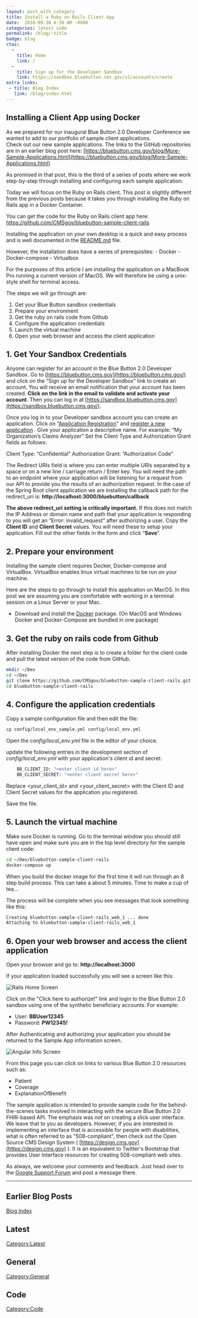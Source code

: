 ```yaml
---
layout: post_with_category
title: Install a Ruby on Rails Client App
date:  2018-09-10 6:30 AM -0600
categories: latest code
permalink: /blog/:title
badge: blog
ctas:
  - 
    title: Home
    link: /
  -
    title: Sign up for the Developer Sandbox
    link: https://sandbox.bluebutton.cms.gov/v1/accounts/create
extra_links:
 - title: Blog Index
   link: /blog/index.html
---
```

## Installing a Client App using Docker
As we prepared for our inaugural Blue Button 2.0 Developer Conference we wanted to add to our 
portfolio of sample client applications.  
Check out our new sample applications. 
The links to the GitHub repositories are in an earlier blog post here: 
[https://bluebutton.cms.gov/blog/More-Sample-Applications.html](https://bluebutton.cms.gov/blog/More-Sample-Applications.html)

As promised in that post, this is the third of a series of posts where we work step-by-step 
through installing and configuring each sample application.

Today we will focus on the Ruby on Rails client. This post is slightly different from the
previous posts because it takes you through installing the Ruby on Rails app in a 
Docker Container.

You can get the code for the Ruby on Rails client app here:
https://github.com/CMSgov/bluebutton-sample-client-rails

Installing the application on your own desktop is a quick and easy process and is well 
documented in the [README.md](https://github.com/CMSgov/bluebutton-sample-client-rails/blob/master/README.md) file.

However, the installation does have a series of prerequisites:
    - Docker 
    - Docker-compose
    - Virtualbox
    
For the purposes of this article I am installing the application on a MacBook Pro running 
a current version of MacOS. We will therefore be using a unix-style shell for terminal access. 

The steps we will go through are:
1. Get your Blue Button sandbox credentials
2. Prepare your environment
3. Get the ruby on rails code from Github
4. Configure the application credentials
5. Launch the virtual machine
6. Open your web browser and access the client application

## 1. Get Your Sandbox Credentials
Anyone can register for an account in the Blue Button 2.0 Developer Sandbox. 
Go to  [https://bluebutton.cms.gov](https://bluebutton.cms.gov/)  and click on the 
“Sign up for the Developer Sandbox” link to create an account.
You will receive an email notification that your account has been created. 
**Click on the link in the email to validate and activate your account**. 
Then you can log in at  [https://sandbox.bluebutton.cms.gov](https://sandbox.bluebutton.cms.gov/).

Once you log in to your Developer sandbox account you can create an application.
Click on “[Application Registration](https://sandbox.bluebutton.cms.gov/v1/o/applications/)” 
and  [register a new application](https://sandbox.bluebutton.cms.gov/v1/o/applications/register/) .
Give your application a descriptive name. For example: “My Organization’s Claims Analyzer”
Set the Client Type and Authorization Grant fields as follows: 

Client Type: “Confidential” 
Authorization Grant: “Authorization Code”

The Redirect URIs field is where you can enter multiple URIs separated by a space or 
on a new line / carriage return / Enter key.
You will need the path to an endpoint where your application will be listening 
for a request from our API to provide you the results of an authorization request.
In the case of the Spring Boot client application we are installing the callback 
path for the redirect_uri is: **http://localhost:3000/bluebutton/callback**

**The above redirect_uri setting is critically important.** If this does not match 
the IP Address or domain name and path that your application is responding to you 
will get an “Error: invalid_request” after authorizing a user.
Copy the **Client ID** and **Client Secret** values. 
You will need these to setup your application. Fill out the other fields in the 
form and click “**Save**”.

## 2. Prepare your environment
Installing the sample client requires Docker, Docker-compose and VirtualBox. 
VirtualBox enables linux virtual machines to be run on your machine.

Here are the steps to go through to install this application on MacOS. 
In this post we are assuming you are comfortable with working in a terminal session 
on a Linux Server or your Mac.

- Download and install the [Docker](https://store.docker.com/search?type=edition&offering=community) package.
  (On MacOS and Windows Docker and Docker-Compose are bundled in one package)

## 3. Get the ruby on rails code from Github
After installing Docker the next step is to create a folder for the client code and pull 
the latest version of the code from GitHub.


``` bash
mkdir ~/Dev
cd ~/Dev
git clone https://github.com/CMSgov/bluebutton-sample-client-rails.git
cd bluebutton-sample-client-rails
```

## 4. Configure the application credentials
Copy a sample configuration file and then edit the file:
``` bash
cp config/local_env_sample.yml config/local_env.yml
```
Open the *config/local_env.yml* file in the editor of your choice.

update the following entries in the development section of *config/local_env.yml* with 
your application's client id and secret: 

``` bash
    BB_CLIENT_ID: "<enter client id here>"
    BB_CLIENT_SECRET: "<enter client secret here>"
```

Replace <your_client_id> and <your_client_secret> with the Client ID and Client Secret 
values for the application you registered.

Save the file.

## 5. Launch the virtual machine

Make sure Docker is running. Go to the terminal window you should still 
have open and make sure you are in the top level directory for the sample client code:

``` bash
cd ~/Dev/bluebutton-sample-client-rails
docker-compose up
``` 

When you build the docker image for the first time it will run through an 8 step build
process. This can take a about 5 minutes. Time to make a cup of tea...

The process will be complete when you see messages that look something like this:

``` bash
Creating bluebutton-sample-client-rails_web_1 ... done
Attaching to bluebutton-sample-client-rails_web_1
``` 

## 6. Open your web browser and access the client application
Open your browser and go to:
**http://localhost:3000**

If your application loaded successfully you will see a screen like this:

![Rails Home Screen](/assets/img/blog/rails-home.png)

Click on the "Click here to authorize!" link and login to the 
Blue Button 2.0 sandbox using one of the synthetic beneficiary accounts. 
For example:

* User: **BBUser12345**
* Password: **PW12345!**

After Authenticating and authorizing your application you should be returned to 
the Sample App information screen. 

![Angular Info Screen](/assets/img/blog/rails-info.png)

From this page you can click on links to various Blue Button 2.0 resources such as:
- Patient
- Coverage
- ExplanationOfBenefit

The sample application is intended to provide sample code for the behind-the-scenes tasks 
involved in interacting with the secure Blue Button 2.0 FHIR-based API. 
The emphasis was *not* on creating a slick user interface. 
We leave that to you as developers. However, if you are interested in 
implementing an interface that is accessible for people with disabilities, 
what is often referred to as "508-compliant", then check out the 
Open Source CMS Design System ( [https://design.cms.gov](https://design.cms.gov) ). 
It is an equivalent to Twitter's Bootstrap that provides User Interface resources 
for creating 508-compliant web sites.

As always, we welcome your comments and feedback. Just head over to the 
[Google Support Forum](https://groups.google.com/forum/#!forum/developer-group-for-cms-blue-button-api) 
and post a message there.


---
## Earlier Blog Posts

[Blog Index](/blog/)

## Latest
[Category:Latest](/blog/category/latest.html)

## General
[Category:General](/blog/category/general.html)

## Code
[Category:Code](/blog/category/code.html)
